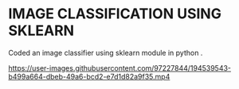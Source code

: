# IMAGE CLASSIFICATION USING SKLEARN 

Coded an image classifier using sklearn module in python  .



https://user-images.githubusercontent.com/97227844/194539543-b499a664-dbeb-49a6-bcd2-e7d1d82a9f35.mp4

